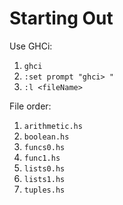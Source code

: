 # Starting Out

Use GHCi:

1. `ghci`
2. `:set prompt "ghci> "`
3. `:l <fileName>`

File order:

1. `arithmetic.hs`
2. `boolean.hs`
3. `funcs0.hs`
4. `func1.hs`
5. `lists0.hs`
6. `lists1.hs`
7. `tuples.hs`